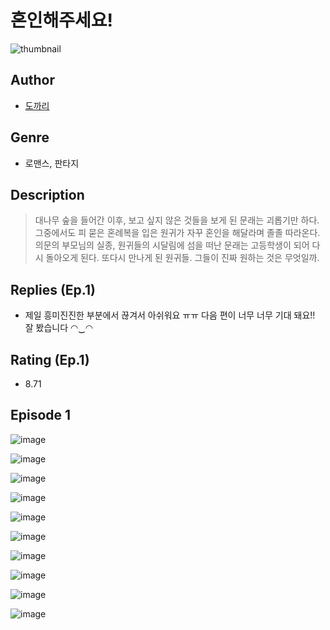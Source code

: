 # 혼인해주세요!
![thumbnail](https://image-comic.pstatic.net/user_contents_data/challenge_comic/2023/05/25/366846/upload_3834596496355374690_480x623.jpeg)

## Author
- [도까리](https://comic.naver.com/artistTitle?id=366846)

## Genre
- 로맨스, 판타지

## Description
> 대나무 숲을 들어간 이후, 보고 싶지 않은 것들을 보게 된 문래는 괴롭기만 하다. 그중에서도 피 묻은 혼례복을 입은 원귀가 자꾸 혼인을 해달라며 졸졸 따라온다. 의문의 부모님의 실종, 원귀들의 시달림에 섬을 떠난 문래는 고등학생이 되어 다시 돌아오게 된다. 또다시 만나게 된 원귀들. 그들이 진짜 원하는 것은 무엇일까.

## Replies (Ep.1)
- 제일 흥미진진한 부분에서 끊겨서 아쉬워요 ㅠㅠ 다음 편이 너무 너무 기대 돼요!! 잘 봤습니다 ◠‿◠

## Rating (Ep.1)
- 8.71

## Episode 1
![image](https://image-comic.pstatic.net/user_contents_data/challenge_comic/2023/05/25/366846/upload_3474870367228617574.jpeg)

![image](https://image-comic.pstatic.net/user_contents_data/challenge_comic/2023/05/25/366846/upload_3487251981275379810.jpeg)

![image](https://image-comic.pstatic.net/user_contents_data/challenge_comic/2023/05/25/366846/upload_3631649962047189606.jpeg)

![image](https://image-comic.pstatic.net/user_contents_data/challenge_comic/2023/05/25/366846/upload_7364852367821647969.jpeg)

![image](https://image-comic.pstatic.net/user_contents_data/challenge_comic/2023/05/25/366846/upload_7306637814088689200.jpeg)

![image](https://image-comic.pstatic.net/user_contents_data/challenge_comic/2023/05/25/366846/upload_3630295355145532728.jpeg)

![image](https://image-comic.pstatic.net/user_contents_data/challenge_comic/2023/05/25/366846/upload_3906644206803968562.jpeg)

![image](https://image-comic.pstatic.net/user_contents_data/challenge_comic/2023/05/25/366846/upload_4122825798684061748.jpeg)

![image](https://image-comic.pstatic.net/user_contents_data/challenge_comic/2023/05/25/366846/upload_7149527510935550257.jpeg)

![image](https://image-comic.pstatic.net/user_contents_data/challenge_comic/2023/05/25/366846/upload_3559030311409116215.jpeg)
